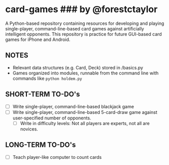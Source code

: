 # card-games ### by @forestctaylor

A Python-based repository containing resources for developing and playing single-player, command-line-based card games against artificially intelligent opponents. This repository is practice for future GUI-based card games for iPhone and Android.

## NOTES
* Relevant data structures (e.g. Card, Deck) stored in /basics.py
* Games organized into modules, runnable from the command line with commands like ```python holdem.py```

## SHORT-TERM TO-DO's
- [ ] Write single-player, command-line-based blackjack game
- [ ] Write single-player, command-line-based 5-card-draw game against user-specified number of opponents.
  - [ ] Write in difficulty levels: Not all players are experts, not all are novices.

## LONG-TERM TO-DO's
- [ ] Teach player-like computer to count cards
